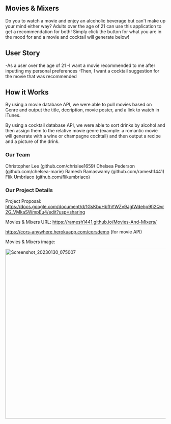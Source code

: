 ## Movies & Mixers

Do you to watch a movie and enjoy an alcoholic beverage but can't make up your mind either way? Adults over the age of 21 can use this application to get a recommendation for both! Simply click the button for what you are in the mood for and a movie and cocktail will generate below!

## User Story

-As a user over the age of 21
-I want a movie recommended to me after inputting my personal preferences
-Then, I want a cocktail suggestion for the movie that was recommended

## How it Works

By using a movie database API, we were able to pull movies based on Genre and output the title, decription, movie poster, and a link to watch in iTunes.

By using a cocktail database API, we were able to sort drinks by alcohol and then assign them to the relative movie genre (example: a romantic movie will generate with a wine or champagne cocktail) and then output a recipe and a picture of the drink.

### Our Team

Christopher Lee (github.com/chrislee1659)
Chelsea Pederson (github.com/chelsea-marie)
Ramesh Ramaswamy (github.com/ramesh1441)
Flik Umbriaco (github.com/flikumbriaco)

### Our Project Details

Project Proposal:
https://docs.google.com/document/d/1GsKbuHbfhYWZv9JgIWdehp9fi2Qvr2G_VMkaSWmpEu4/edit?usp=sharing

Movies & Mixers URL:
https://ramesh1441.github.io/Movies-And-Mixers/

https://cors-anywhere.herokuapp.com/corsdemo (for movie API)

Movies & Mixers image:

<img width="532" alt="Screenshot_20230130_075007" src="https://user-images.githubusercontent.com/116038369/215639138-9c0c07d5-57d4-46e4-96ff-1ec61fd189f6.png">
